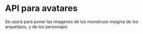 # API para avatares

Se usará para poner las imágenes de los monstruos insignia de los arquetipos, y de los personajes
